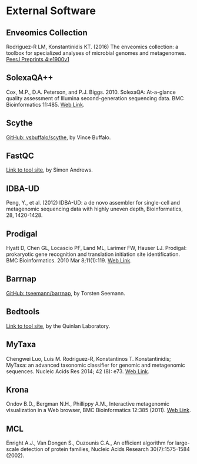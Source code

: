 # External Software

## Enveomics Collection

Rodriguez-R LM, Konstantinidis KT. (2016) The enveomics collection: a toolbox
for specialized analyses of microbial genomes and metagenomes.
[PeerJ Preprints 4:e1900v1](https://doi.org/10.7287/peerj.preprints.1900v1)

## SolexaQA++

Cox, M.P., D.A. Peterson, and P.J. Biggs. 2010. SolexaQA: At-a-glance quality
assessment of Illumina second-generation sequencing data. BMC Bioinformatics
11:485. [Web Link](http://www.biomedcentral.com/1471-2105/11/485).

## Scythe

[GitHub: vsbuffalo/scythe](https://github.com/vsbuffalo/scythe), by
Vince Buffalo.

## FastQC

[Link to tool site](https://www.bioinformatics.babraham.ac.uk/projects/fastqc),
by Simon Andrews.

## IDBA-UD

Peng, Y., et al. (2012) IDBA-UD: a de novo assembler for single-cell and
metagenomic sequencing data with highly uneven depth, Bioinformatics, 28,
1420-1428.

## Prodigal

Hyatt D, Chen GL, Locascio PF, Land ML, Larimer FW, Hauser LJ. Prodigal:
prokaryotic gene recognition and translation initiation site identification. BMC
Bioinformatics. 2010 Mar 8;11(1):119.
[Web Link](http://www.biomedcentral.com/1471-2105/11/119).

## Barrnap

[GitHub: tseemann/barrnap](https://github.com/tseemann/barrnap), by Torsten
Seemann.

## Bedtools

[Link to tool site](http://bedtools.readthedocs.io/en/latest), by the Quinlan
Laboratory.

## MyTaxa

Chengwei Luo, Luis M. Rodriguez-R, Konstantinos T. Konstantinidis; MyTaxa: an
advanced taxonomic classifier for genomic and metagenomic sequences. Nucleic
Acids Res 2014; 42 (8): e73. [Web Link](https://doi.org/10.1093/nar/gku169).

## Krona

Ondov B.D., Bergman N.H., Phillippy A.M., Interactive metagenomic visualization
in a Web browser, BMC Bioinformatics 12:385 (2011).
[Web Link](https://dx.doi.org/10.1186/1471-2105-12-385).

## MCL

Enright A.J., Van Dongen S., Ouzounis C.A., An efficient algorithm for
large-scale detection of protein families, Nucleic Acids Research
30(7):1575-1584 (2002).
